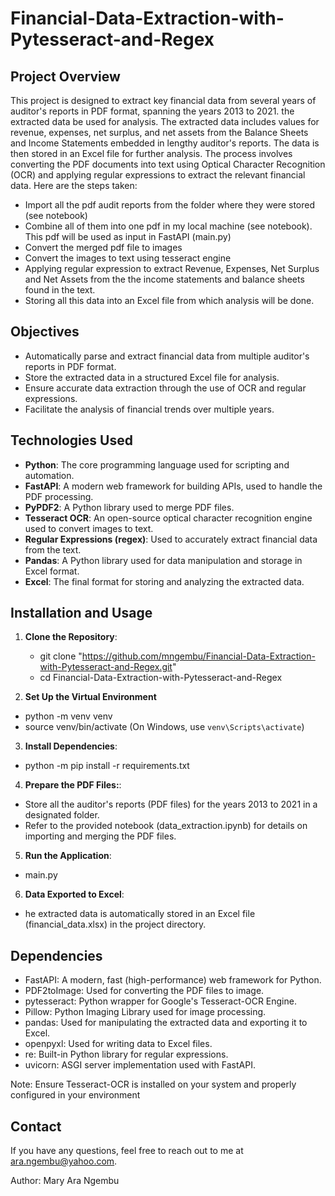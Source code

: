 # Financial-Data-Extraction-with-Pytesseract-and-Regex


## Project Overview
This project is designed to extract key financial data from several years of auditor's reports in PDF format, spanning the years 2013 to 2021. the extracted data be used for analysis.
The extracted data includes values for revenue, expenses, net surplus, and net assets from the Balance Sheets and Income Statements embedded in lengthy auditor's reports. 
The data is then stored in an Excel file for further analysis. The process involves converting the PDF documents into text using 
Optical Character Recognition (OCR) and applying regular expressions to extract the relevant financial data. 
Here are the steps taken:

- Import all the pdf audit reports from the folder where they were stored (see notebook)  
- Combine all of them into one pdf in my local machine (see notebook). This pdf will be used as input in FastAPI (main.py)  
- Convert the merged pdf file to images  
- Convert the images to text using tesseract engine  
- Applying regular expression to extract Revenue, Expenses, Net Surplus and Net Assets from the the income statements and balance sheets found in the text.  
- Storing all this data into an Excel file from which analysis will be done.  

## Objectives
- Automatically parse and extract financial data from multiple auditor's reports in PDF format.
- Store the extracted data in a structured Excel file for analysis.
- Ensure accurate data extraction through the use of OCR and regular expressions.
- Facilitate the analysis of financial trends over multiple years.

## Technologies Used
- **Python**: The core programming language used for scripting and automation.
- **FastAPI**: A modern web framework for building APIs, used to handle the PDF processing.
- **PyPDF2**: A Python library used to merge PDF files.
- **Tesseract OCR**: An open-source optical character recognition engine used to convert images to text.
- **Regular Expressions (regex)**: Used to accurately extract financial data from the text.
- **Pandas**: A Python library used for data manipulation and storage in Excel format.
- **Excel**: The final format for storing and analyzing the extracted data.

## Installation and Usage
1. **Clone the Repository**:
   - git clone "https://github.com/mngembu/Financial-Data-Extraction-with-Pytesseract-and-Regex.git"
   - cd Financial-Data-Extraction-with-Pytesseract-and-Regex

2. **Set Up the Virtual Environment** 
- python -m venv venv
- source venv/bin/activate    (On Windows, use `venv\Scripts\activate`)

3. **Install Dependencies**:
- python -m pip install -r requirements.txt

4. **Prepare the PDF Files:**:
- Store all the auditor's reports (PDF files) for the years 2013 to 2021 in a designated folder.
- Refer to the provided notebook (data_extraction.ipynb) for details on importing and merging the PDF files.

5. **Run the Application**:
- main.py

6. **Data Exported to Excel**:
- he extracted data is automatically stored in an Excel file (financial_data.xlsx) in the project directory.

## Dependencies
- FastAPI: A modern, fast (high-performance) web framework for Python.
- PDF2toImage: Used for converting the PDF files to image.
- pytesseract: Python wrapper for Google's Tesseract-OCR Engine.
- Pillow: Python Imaging Library used for image processing.
- pandas: Used for manipulating the extracted data and exporting it to Excel.
- openpyxl: Used for writing data to Excel files.
- re: Built-in Python library for regular expressions.
- uvicorn: ASGI server implementation used with FastAPI.


Note:
Ensure Tesseract-OCR is installed on your system and properly configured in your environment 


## Contact

If you have any questions, feel free to reach out to me at ara.ngembu@yahoo.com.

Author: Mary Ara Ngembu










